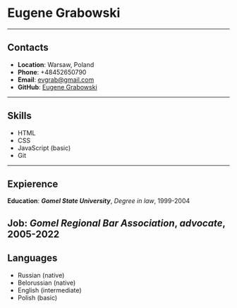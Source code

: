 # Eugene Grabowski
***

## Contacts

* **Location**: Warsaw, Poland
* **Phone**: +48452650790
* **Email**: evgrab@gmail.com
* **GitHub**: [Eugene Grabowski](https://github.com/Evgrab)
---

## Skills

+ HTML
+ CSS
+ JavaScript (basic)
+ Git
---

## Expierence

**Education**: ***Gomel State University***, *Degree in law*, 1999-2004

**Job**: ***Gomel Regional Bar Association***, *advocate*, 2005-2022
---

## Languages

- Russian (native)
- Belorussian (native)
- English (intermediate)
- Polish (basic)
